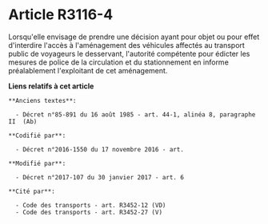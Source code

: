 # Article R3116-4

Lorsqu'elle envisage de prendre une décision ayant pour objet ou pour effet d'interdire l'accès à l'aménagement des véhicules
affectés au transport public de voyageurs le desservant, l'autorité compétente pour édicter les mesures de police de la
circulation et du stationnement en informe préalablement l'exploitant de cet aménagement.

**Liens relatifs à cet article**

	**Anciens textes**:

	  - Décret n°85-891 du 16 août 1985 - art. 44-1, alinéa 8, paragraphe II  (Ab)

	**Codifié par**:

	  - Décret n°2016-1550 du 17 novembre 2016 - art.

	**Modifié par**:

	  - Décret n°2017-107 du 30 janvier 2017 - art. 6

	**Cité par**:

	  - Code des transports - art. R3452-12 (VD)
	  - Code des transports - art. R3452-27 (V)
